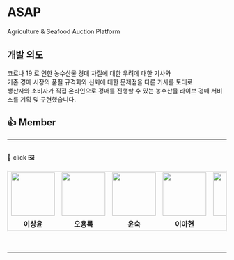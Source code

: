 # ASAP
Agriculture &amp; Seafood Auction Platform

## 개발 의도
코로나 19 로 인한 농수산물 경매 차질에 대한 우려에 대한 기사와 \
기존 경매 시장의 품질 규격화와 신뢰에 대한 문제점을 다룬 기사를 토대로 \
생산자와 소비자가 직접 온라인으로 경매를 진행할 수 있는 농수산물 라이브 경매 서비스를 기획 및 구현했습니다.

## :+1: Member
---

</br>
📌 click 🖼️
<table style="border:1px solid #4444">
<tr> 
<td align="center" width="120px"><a href="https://github.com/dltkddbs"><img src="https://avatars.githubusercontent.com/u/38884368?v=4" width="100px"></a></td>
<td align="center" width="120px"><a href="https://github.com/ohyr"><img src="https://avatars.githubusercontent.com/u/18694745?v=4" width="100px"></a></td>
<td align="center" width="120px"><a href="https://github.com/djs02027"><img src="https://avatars.githubusercontent.com/u/42508120?v=4" width="100px"></a></td>
<td align="center" width="120px"><a href="https://github.com/alskal1"><img src="https://avatars.githubusercontent.com/u/48577694?v=4" width="100px"></a></td>
<td align="center" width="120px"><a href="https://github.com/EoJin-Kim"><img src="https://avatars.githubusercontent.com/u/62640679?v=4" width="100px"></a></td>
</tr>
<tr style="font-weight:bold">
<td align="center"> 이상윤 </td>
<td align="center"> 오용록 </td>
<td align="center"> 윤숙 </td>
<td align="center"> 이아현 </td>
<td align="center"> 김어진 </td>
</tr>
</table>
</br>

---
